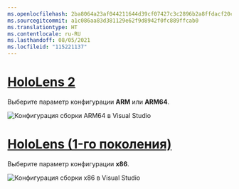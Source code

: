 ```yaml
---
ms.openlocfilehash: 2ba8064a23af044211644d39cf07427c3c2896b2a8ffdacf20c1a96db713e78f
ms.sourcegitcommit: a1c086aa83d381129e62f9d8942f0fc889ffcab0
ms.translationtype: HT
ms.contentlocale: ru-RU
ms.lasthandoff: 08/05/2021
ms.locfileid: "115221137"
---
```

# <a name="hololens-2"></a>[HoloLens 2](#tab/hl2)

Выберите параметр конфигурации **ARM** или **ARM64**.

![Конфигурация сборки ARM64 в Visual Studio](../images/arm64setting.png)

# <a name="hololens-1st-gen"></a>[HoloLens (1-го поколения)](#tab/hl)

Выберите параметр конфигурации **x86**.

![Конфигурация сборки x86 в Visual Studio](../images/x86setting.png)